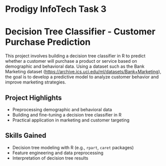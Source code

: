 # Prodigy InfoTech Task 3
# Decision Tree Classifier - Customer Purchase Prediction

This project involves building a decision tree classifier in R to predict whether a customer will purchase a product or service based on demographic and behavioral data. Using a dataset such as the Bank Marketing dataset (https://archive.ics.uci.edu/ml/datasets/Bank+Marketing), the goal is to develop a predictive model to analyze customer behavior and improve marketing strategies.

## Project Highlights
- Preprocessing demographic and behavioral data
- Building and fine-tuning a decision tree classifier in R
- Practical application in marketing and customer targeting

## Skills Gained
- Decision tree modeling with R (e.g., `rpart`, `caret` packages)
- Feature engineering and data preprocessing
- Interpretation of decision tree results
